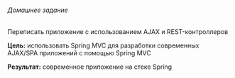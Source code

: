 ﻿###### Домашнее задание

Переписать приложение с использованием AJAX и REST-контроллеров

**Цель:** использовать Spring MVC для разработки современных AJAX/SPA приложений c помощью Spring MVC 

**Результат:** современное приложение на стеке Spring
